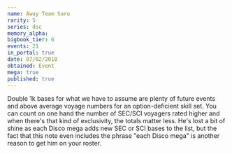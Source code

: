 ```yaml
---
name: Away Team Saru
rarity: 5
series: dsc
memory_alpha:
bigbook_tier: 6
events: 21
in_portal: true
date: 07/02/2018
obtained: Event
mega: true
published: true
---
```


Double 1k bases for what we have to assume are plenty of future events and above average voyage numbers for an option-deficient skill set. You can count on one hand the number of SEC/SCI voyagers rated higher and when there's that kind of exclusivity, the totals matter less. He's lost a bit of shine as each Disco mega adds new SEC or SCI bases to the list, but the fact that this note even includes the phrase "each Disco mega" is another reason to get him on your roster.
